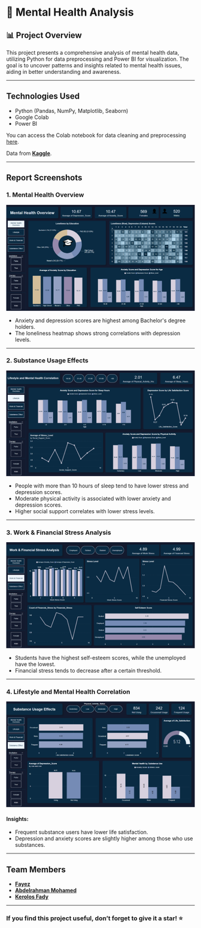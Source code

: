 # 🧠 Mental Health Analysis

## 📊 Project Overview

This project presents a comprehensive analysis of mental health data, utilizing Python for data preprocessing and Power BI for visualization. The goal is to uncover patterns and insights related to mental health issues, aiding in better understanding and awareness.

---

## Technologies Used
- Python (Pandas, NumPy, Matplotlib, Seaborn)
- Google Colab
- Power BI
  
You can access the Colab notebook for data cleaning and preprocessing [here](https://colab.research.google.com/drive/1sPSMhYB8AMNWrOgmaXI8oAHdYMWGKp7v?usp=sharing).

Data from [**Kaggle**](https://www.kaggle.com/datasets/ak0212/anxiety-and-depression-mental-health-factors).

---
## Report Screenshots

### 1. Mental Health Overview
![Mental Health Overview](Report_Snapshots/1.png)
- Anxiety and depression scores are highest among Bachelor's degree holders.
- The loneliness heatmap shows strong correlations with depression levels.

---

### 2. Substance Usage Effects
![Substance Usage](Report_Snapshots/2.png)
- People with more than 10 hours of sleep tend to have lower stress and depression scores.
- Moderate physical activity is associated with lower anxiety and depression scores.
- Higher social support correlates with lower stress levels.

---

### 3. Work & Financial Stress Analysis
![Work & Financial Stress](Report_Snapshots/3.png)
- Students have the highest self-esteem scores, while the unemployed have the lowest.
- Financial stress tends to decrease after a certain threshold.

---

### 4. Lifestyle and Mental Health Correlation
![Lifestyle & Mental Health](Report_Snapshots/4.png)
#### Insights:
- Frequent substance users have lower life satisfaction.
- Depression and anxiety scores are slightly higher among those who use substances.
---


## Team Members
- [**Fayez**](https://github.com/Fayez66)
- [**Abdelrahman Mohamed**](https://github.com/Abdulrahman-MA)
- [**Kerolos Fady**](https://github.com/Kero-fady)
<!-- ## Documentation 
[Documentation](Reports/Objectives.docx)
-->

---


### If you find this project useful, don’t forget to give it a star! ⭐ 

